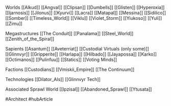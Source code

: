 
Worlds
[[Alkud]]
[[Angval]]
[[Clipsan]]
[[Dumbells]]
[[Glisten]]
[[Hyperoxia]]
[[Ijarnosis]]
[[Jilonus]]
[[Kyurvi]]
[[Lacra]]
[[Matapal]]
[[Messina]]
[[Sidilico]]
[[Somber]]
[[Timeless_World]]
[[Viklu]]
[[Violet_Storm]]
[[Yiukoso]]
[[Yuli]]
[[Zimu]]

Megastructures
[[The Conduit]]
[[Panalama]]
[[Steel_World]]
[[Zenith_of_the_Spiral]]

Sapients
[[Asantum]]
[[Aveterriat]]
[[Custodial Virtuals (only some)]]
[[Glinnvyr]]
[[Gripperite]]
[[Harlapa]]
[[Hilbado]]
[[Jayapossa]]
[[Karko]]
[[Octimanos]]
[[Pulinfuu]]
[[Statics]]
[[Voting Minds]]

Factions
[[Custodians]]
[[Vmiskii_Empire]]
[[The Continuum]]

Technologies
[[Dilator_AIs]]
[[Glinnvyr Tech]]

Associated Sprawl World
[[Ipzisal]]
[[Abandoned_Sprawl]]
[[Ytusata]]



#Architect
#hubArticle 
